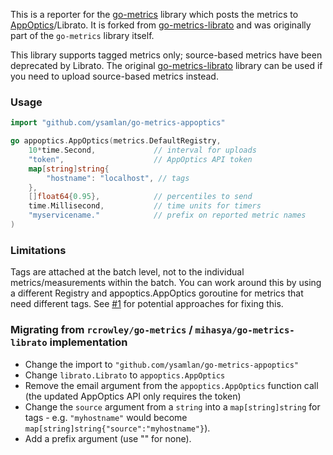 This is a reporter for the [go-metrics](https://github.com/rcrowley/go-metrics)
library which posts the metrics to [AppOptics](https://www.appoptics.com/)/Librato. 
It is forked from [go-metrics-librato](https://github.com/mihasya/go-metrics-librato) and
was originally part of the `go-metrics` library itself.

This library supports tagged metrics only; source-based metrics have been deprecated by Librato.
The original [go-metrics-librato](https://github.com/mihasya/go-metrics-librato) library can be used
if you need to upload source-based metrics instead.

### Usage

```go
import "github.com/ysamlan/go-metrics-appoptics"

go appoptics.AppOptics(metrics.DefaultRegistry,
    10*time.Second,             // interval for uploads
    "token",                    // AppOptics API token
    map[string]string{
        "hostname": "localhost", // tags
    }, 
    []float64{0.95},            // percentiles to send
    time.Millisecond,           // time units for timers
    "myservicename."            // prefix on reported metric names
)
```

### Limitations
Tags are attached at the batch level, not to the individual metrics/measurements within
the batch. You can work around this by using a different Registry and appoptics.AppOptics 
goroutine for metrics that need different tags. See 
[#1](https://github.com/ysamlan/go-metrics-appoptics/issues/1) for potential approaches for fixing
this.

### Migrating from `rcrowley/go-metrics` / `mihasya/go-metrics-librato` implementation

* Change the import to `"github.com/ysamlan/go-metrics-appoptics"`
* Change `librato.Librato` to `appoptics.AppOptics`
* Remove the email argument from the `appoptics.AppOptics` function call (the updated AppOptics API
  only requires the token)
* Change the `source` argument from a `string` into a `map[string]string` for tags - e.g. 
  `"myhostname"` would become `map[string]string{"source":"myhostname"}`).
* Add a prefix argument (use "" for none).
